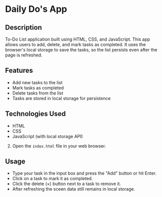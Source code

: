 # Daily Do's App

## Description
 To-Do List application built using HTML, CSS, and JavaScript. This app allows users to add, delete, and mark tasks as completed. It uses the browser's local storage to save the tasks, so the list persists even after the page is refreshed.

## Features
- Add new tasks to the list
- Mark tasks as completed
- Delete tasks from the list
- Tasks are stored in local storage for persistence

## Technologies Used
- HTML
- CSS
- JavaScript (with local storage API)

2. Open the `index.html` file in your web browser.

## Usage
- Type your task in the input box and press the "Add" button or hit Enter.
- Click on a task to mark it as completed.
- Click the delete (×) button next to a task to remove it.
- After refreshing the sceen data still remains  in local storage.


